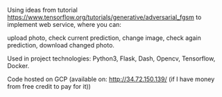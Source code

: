 Using ideas from tutorial https://www.tensorflow.org/tutorials/generative/adversarial_fgsm to implement web service,
where you can:

upload photo, check current prediction,
change image, check again prediction, download changed photo.  

Used in project technologies: Python3, Flask, Dash, Opencv, Tensorflow, Docker.

Code hosted on GCP (available on: http://34.72.150.139/ (if I have money from free credit to pay for it))